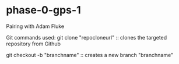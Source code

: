 # phase-0-gps-1
Pairing with Adam Fluke

Git commands used:
git clone "repocloneurl" :: clones the targeted repository from Github 

git checkout -b "branchname" :: creates a new branch "branchname"
